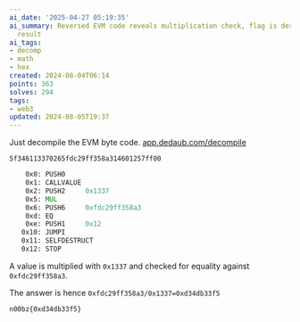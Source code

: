 ```yaml
---
ai_date: '2025-04-27 05:19:35'
ai_summary: Reversed EVM code reveals multiplication check, flag is derived from the
  result
ai_tags:
- decomp
- math
- hex
created: 2024-08-04T06:14
points: 363
solves: 294
tags:
- web3
updated: 2024-08-05T19:37
---
```


Just decompile the EVM byte code. [app.dedaub.com/decompile](https://app.dedaub.com/decompile)

`5f346113370265fdc29ff358a314601257ff00`

```asm
    0x0: PUSH0     
    0x1: CALLVALUE 
    0x2: PUSH2     0x1337
    0x5: MUL       
    0x6: PUSH6     0xfdc29ff358a3
    0xd: EQ        
    0xe: PUSH1     0x12
   0x10: JUMPI     
   0x11: SELFDESTRUCT
   0x12: STOP
```

A value is multiplied with `0x1337` and checked for equality against `0xfdc29ff358a3`.

The answer is hence `0xfdc29ff358a3/0x1337=0xd34db33f5`

```flag
n00bz{0xd34db33f5}
```